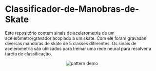 # Classificador-de-Manobras-de-Skate

Este repositório contém sinais de acelerometria de um acelerômetro/gravador acoplado a um skate. Com ele foram gravadas diversas manobras de skate de 5 classes diferentes. Os sinais de acelerometria são utilizados para treinar uma rede neural para resolver a tarefa de classificação.

<p align="center">
<img alt="pattern demo" src="https://www.researchgate.net/profile/Thais-Russomano/publication/322395537/figure/fig1/AS:586392514076673@1516818278956/a-Direction-of-linear-acceleration-axis-b-Classes-NOLLIE-NSHOV-FLIP-SHOV_W640.jpg"/>
</p>

